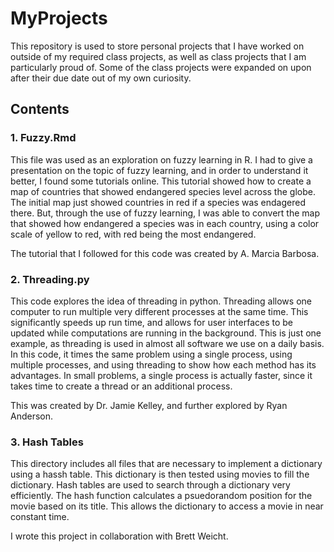 # MyProjects

This repository is used to store personal projects that I have worked on outside of my required class projects, as well as class projects that I am particularly proud of. Some of the class projects were expanded on upon after their due date out of my own curiosity. 


## Contents

### 1. Fuzzy.Rmd
    
This file was used as an exploration on fuzzy learning in R. I had to give a presentation on the topic of fuzzy learning, and in order to understand it better, I found some tutorials online. This tutorial showed how to create a map of countries that showed endangered species level across the globe. The initial map just showed countries in red if a species was endagered there. But, through the use of fuzzy learning, I was able to convert the map that showed how endangered a species was in each country, using a color scale of yellow to red, with red being the most endangered.

The tutorial that I followed for this code was created by A. Marcia Barbosa. 
    
### 2. Threading.py
    
This code explores the idea of threading in python. Threading allows one computer to run multiple very different processes at the same time. This significantly speeds up run time, and allows for user interfaces to be updated while computations are running in the background. This is just one example, as threading is used in almost all software we use on a daily basis. In this code, it times the same problem using a single process, using multiple processes, and using threading to show how each method has its advantages. In small problems, a single process is actually faster, since it takes time to create a thread or an additional process. 

This was created by Dr. Jamie Kelley, and further explored by Ryan Anderson.
    
### 3. Hash Tables

This directory includes all files that are necessary to implement a dictionary using a hassh table. This dictionary is then tested using movies to fill the dictionary. Hash tables are used to search through a dictionary very efficiently. The hash function calculates a psuedorandom position for the movie based on its title. This allows the dictionary to access a movie in near constant time. 

I wrote this project in collaboration with Brett Weicht. 
 
